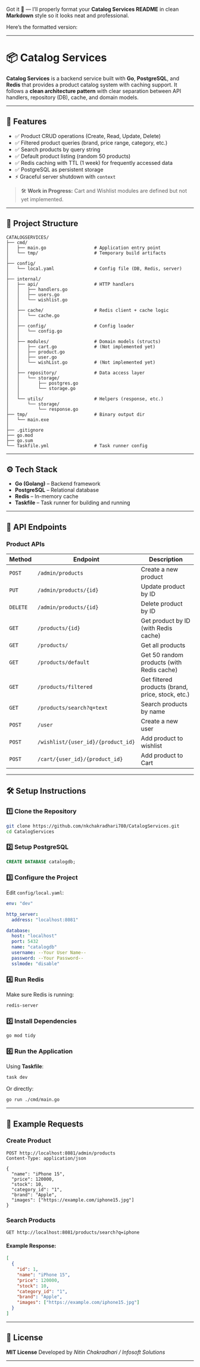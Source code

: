 Got it 🚀 — I’ll properly format your **Catalog Services README** in clean **Markdown** style so it looks neat and professional.

Here’s the formatted version:

---

# 📦 Catalog Services

**Catalog Services** is a backend service built with **Go**, **PostgreSQL**, and **Redis** that provides a product catalog system with caching support.
It follows a **clean architecture pattern** with clear separation between API handlers, repository (DB), cache, and domain models.

---

## 🚀 Features

* ✅ Product CRUD operations (Create, Read, Update, Delete)
* ✅ Filtered product queries (brand, price range, category, etc.)
* ✅ Search products by query string
* ✅ Default product listing (random 50 products)
* ✅ Redis caching with TTL (1 week) for frequently accessed data
* ✅ PostgreSQL as persistent storage
* ⚡ Graceful server shutdown with `context`

> 🛠️ **Work in Progress:** Cart and Wishlist modules are defined but not yet implemented.

---

## 📂 Project Structure

```
CATALOGSERVICES/
├── cmd/
│   ├── main.go                  # Application entry point
│   └── tmp/                     # Temporary build artifacts
│
├── config/
│   └── local.yaml               # Config file (DB, Redis, server)
│
├── internal/
│   ├── api/                     # HTTP handlers
│   │   ├── handlers.go
│   │   ├── users.go
│   │   └── wishlist.go
│   │
│   ├── cache/                   # Redis client + cache logic
│   │   └── cache.go
│   │
│   ├── config/                  # Config loader
│   │   └── config.go
│   │
│   ├── modules/                 # Domain models (structs)
│   │   ├── cart.go              # (Not implemented yet)
│   │   ├── product.go
│   │   ├── user.go
│   │   └── wishList.go          # (Not implemented yet)
│   │
│   ├── repository/              # Data access layer
│   │   └── storage/
│   │       ├── postgres.go
│   │       └── storage.go
│   │
│   └── utils/                   # Helpers (response, etc.)
│       └── storage/
│           └── response.go
├── tmp/                         # Binary output dir
│   └── main.exe
│
├── .gitignore
├── go.mod
├── go.sum
└── Taskfile.yml                 # Task runner config
```

---

## ⚙️ Tech Stack

* **Go (Golang)** – Backend framework
* **PostgreSQL** – Relational database
* **Redis** – In-memory cache
* **Taskfile** – Task runner for building and running

---

## 📑 API Endpoints

### Product APIs

| Method   | Endpoint                           | Description                                       |
| -------- | ---------------------------------- | ------------------------------------------------- |
| `POST`   | `/admin/products`                  | Create a new product                              |
| `PUT`    | `/admin/products/{id}`             | Update product by ID                              |
| `DELETE` | `/admin/products/{id}`             | Delete product by ID                              |
| `GET`    | `/products/{id}`                   | Get product by ID (with Redis cache)              |
| `GET`    | `/products/`                       | Get all products                                  |
| `GET`    | `/products/default`                | Get 50 random products (with Redis cache)         |
| `GET`    | `/products/filtered`               | Get filtered products (brand, price, stock, etc.) |
| `GET`    | `/products/search?q=text`          | Search products by name                           |
| `POST`   | `/user`                            | Create a new user                                 |
| `POST`   | `/wishlist/{user_id}/{product_id}` | Add product to wishlist                           |
| `POST`   | `/cart/{user_id}/{product_id}`     | Add product to Cart                               |

---

## 🛠️ Setup Instructions

### 1️⃣ Clone the Repository

```bash
git clone https://github.com/nkchakradhari780/CatalogServices.git
cd CatalogServices
```

### 2️⃣ Setup PostgreSQL

```sql
CREATE DATABASE catalogdb;
```

### 3️⃣ Configure the Project

Edit `config/local.yaml`:

```yaml
env: "dev"

http_server:
  address: "localhost:8081"

database:
  host: "localhost"
  port: 5432
  name: "catalogdb"
  username: --Your User Name--
  password: --Your Password--
  sslmode: "disable"
```

### 4️⃣ Run Redis

Make sure Redis is running:

```bash
redis-server
```

### 5️⃣ Install Dependencies

```bash
go mod tidy
```

### 6️⃣ Run the Application

Using **Taskfile**:

```bash
task dev
```

Or directly:

```bash
go run ./cmd/main.go
```

---

## 🧪 Example Requests

### Create Product

```http
POST http://localhost:8081/admin/products
Content-Type: application/json

{
  "name": "iPhone 15",
  "price": 120000,
  "stock": 10,
  "category_id": "1",
  "brand": "Apple",
  "images": ["https://example.com/iphone15.jpg"]
}
```

### Search Products

```http
GET http://localhost:8081/products/search?q=iphone
```

#### Example Response:

```json
[
  {
    "id": 1,
    "name": "iPhone 15",
    "price": 120000,
    "stock": 10,
    "category_id": "1",
    "brand": "Apple",
    "images": ["https://example.com/iphone15.jpg"]
  }
]
```

---

## 📝 License

**MIT License**
Developed by *Nitin Chakradhari / Infosoft Solutions*

---
